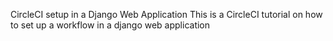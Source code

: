 CircleCI setup in a Django Web Application
This is a CircleCI tutorial on how to set up a workflow in a django web application